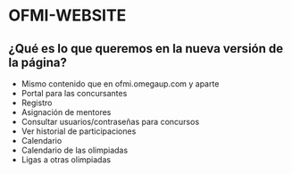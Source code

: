 # OFMI-WEBSITE

## ¿Qué es lo que queremos en la nueva versión de la página?

- Mismo contenido que en ofmi.omegaup.com y aparte
- Portal para las concursantes
- Registro
- Asignación de mentores
- Consultar usuarios/contraseñas para concursos
- Ver historial de participaciones
- Calendario
- Calendario de las olimpiadas
- Ligas a otras olimpiadas
